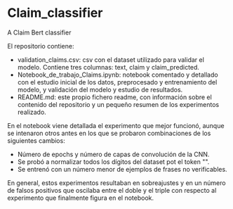 # Claim_classifier
A Claim Bert classifier

El repositorio contiene:
  - validation_claims.csv: csv con el dataset utilizado para validar el modelo. Contiene tres columnas: text, claim y claim_predicted.
  - Notebook_de_trabajo_Claims.ipynb: notebook comentado y detallado con el estudio inicial de los datos, preprocesado y entrenamiento del modelo, y validación del modelo y estudio de resultados.
  - README.md: este propio fichero readme, con información sobre el contenido del repositorio y un pequeño resumen de los experimentos realizado.
 
 
En el notebook viene detallada el experimento que mejor funcionó, aunque se intenaron otros antes en los que se probaron combinaciones de los siguientes cambios:
  - Número de epochs y número de capas de convolución de la CNN.
  - Se probó a normalizar todos los dígitos del dataset pot el token "<num>".
  - Se entrenó con un número menor de ejemplos de frases no verificables.
  
En general, estos experimentos resultaban en sobreajustes y en un número de falsos positivos que oscilaba entre el doble y el triple con respecto al experimento que finalmente figura en el notebook.

